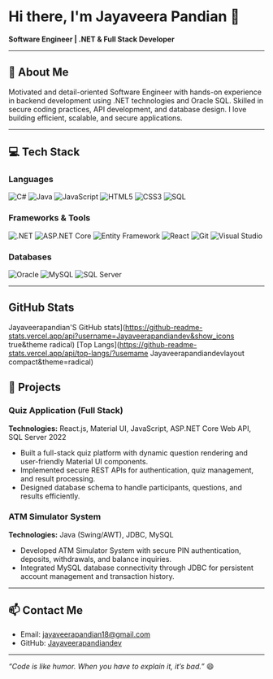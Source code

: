 # Hi there, I'm Jayaveera Pandian 👋
**Software Engineer | .NET & Full Stack Developer**

---

## 📝 About Me
Motivated and detail-oriented Software Engineer with hands-on experience in backend development using .NET technologies and Oracle SQL. Skilled in secure coding practices, API development, and database design. I love building efficient, scalable, and secure applications.

---

## 💻 Tech Stack

### Languages
![C#](https://img.shields.io/badge/C%23-239120?style=for-the-badge&logo=c-sharp&logoColor=white)
![Java](https://img.shields.io/badge/Java-F7DF1E?style=for-the-badge&logo=java&logoColor=black)
![JavaScript](https://img.shields.io/badge/JavaScript-F7DF1E?style=for-the-badge&logo=javascript&logoColor=black)
![HTML5](https://img.shields.io/badge/HTML5-E34F26?style=for-the-badge&logo=html5&logoColor=white)
![CSS3](https://img.shields.io/badge/CSS3-1572B6?style=for-the-badge&logo=css3&logoColor=white)
![SQL](https://img.shields.io/badge/SQL-003B57?style=for-the-badge&logo=postgresql&logoColor=white)

### Frameworks & Tools
![.NET](https://img.shields.io/badge/.NET-512BD4?style=for-the-badge&logo=dot-net&logoColor=white)
![ASP.NET Core](https://img.shields.io/badge/ASP.NET_Core-512BD4?style=for-the-badge&logo=dot-net&logoColor=white)
![Entity Framework](https://img.shields.io/badge/Entity_Framework-512BD4?style=for-the-badge&logo=microsoft&logoColor=white)
![React](https://img.shields.io/badge/React-61DAFB?style=for-the-badge&logo=react&logoColor=black)
![Git](https://img.shields.io/badge/Git-F05032?style=for-the-badge&logo=git&logoColor=white)
![Visual Studio](https://img.shields.io/badge/Visual_Studio-5C2D91?style=for-the-badge&logo=visual-studio&logoColor=white)

### Databases
![Oracle](https://img.shields.io/badge/Oracle-F80000?style=for-the-badge&logo=oracle&logoColor=white)
![MySQL](https://img.shields.io/badge/MySQL-4479A1?style=for-the-badge&logo=mysql&logoColor=white)
![SQL Server](https://img.shields.io/badge/SQL_Server-CC2927?style=for-the-badge&logo=microsoft-sql-server&logoColor=white)

---

## GitHub Stats

Jayaveerapandian'S GitHub stats](https://github-readme-stats.vercel.app/api?username=Jayaveerapandiandev&show_icons true&theme radical) [Top Langs](https://github-readme-stats.vercel.app/api/top-langs/?usemame Jayaveerapandiandevlayout compact&theme=radical)

## 🚀 Projects

### Quiz Application (Full Stack)
**Technologies:** React.js, Material UI, JavaScript, ASP.NET Core Web API, SQL Server 2022  
- Built a full-stack quiz platform with dynamic question rendering and user-friendly Material UI components.  
- Implemented secure REST APIs for authentication, quiz management, and result processing.  
- Designed database schema to handle participants, questions, and results efficiently.  

### ATM Simulator System
**Technologies:** Java (Swing/AWT), JDBC, MySQL  
- Developed ATM Simulator System with secure PIN authentication, deposits, withdrawals, and balance inquiries.  
- Integrated MySQL database connectivity through JDBC for persistent account management and transaction history.

---

## 📫 Contact Me
- Email: [jayaveerapandian18@gmail.com](mailto:jayaveerapandian18@gmail.com)  
- GitHub: [Jayaveerapandiandev](https://github.com/Jayaveerapandiandev)  

---

*“Code is like humor. When you have to explain it, it’s bad.”* 😄

<!--
**Jayaveerapandiandev/Jayaveerapandiandev** is a ✨ _special_ ✨ repository because its `README.md` (this file) appears on your GitHub profile.

Here are some ideas to get you started:

- 🔭 I’m currently working on ...
- 🌱 I’m currently learning ...
- 👯 I’m looking to collaborate on ...
- 🤔 I’m looking for help with ...
- 💬 Ask me about ...
- 📫 How to reach me: ...
- 😄 Pronouns: ...
- ⚡ Fun fact: ...
-->
